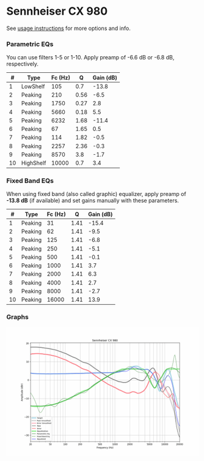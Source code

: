 # Sennheiser CX 980
See [usage instructions](https://github.com/jaakkopasanen/AutoEq#usage) for more options and info.

### Parametric EQs
You can use filters 1-5 or 1-10. Apply preamp of -6.6 dB or -6.8 dB, respectively.

|   # | Type      |   Fc (Hz) |    Q |   Gain (dB) |
|-----|-----------|-----------|------|-------------|
|   1 | LowShelf  |       105 | 0.7  |       -13.8 |
|   2 | Peaking   |       210 | 0.56 |        -6.5 |
|   3 | Peaking   |      1750 | 0.27 |         2.8 |
|   4 | Peaking   |      5660 | 0.18 |         5.5 |
|   5 | Peaking   |      6232 | 1.68 |       -11.4 |
|   6 | Peaking   |        67 | 1.65 |         0.5 |
|   7 | Peaking   |       114 | 1.82 |        -0.5 |
|   8 | Peaking   |      2257 | 2.36 |        -0.3 |
|   9 | Peaking   |      8570 | 3.8  |        -1.7 |
|  10 | HighShelf |     10000 | 0.7  |         3.4 |

### Fixed Band EQs
When using fixed band (also called graphic) equalizer, apply preamp of **-13.8 dB** (if available) and set gains manually with these parameters.

|   # | Type    |   Fc (Hz) |    Q |   Gain (dB) |
|-----|---------|-----------|------|-------------|
|   1 | Peaking |        31 | 1.41 |       -15.4 |
|   2 | Peaking |        62 | 1.41 |        -9.5 |
|   3 | Peaking |       125 | 1.41 |        -6.8 |
|   4 | Peaking |       250 | 1.41 |        -5.1 |
|   5 | Peaking |       500 | 1.41 |        -0.1 |
|   6 | Peaking |      1000 | 1.41 |         3.7 |
|   7 | Peaking |      2000 | 1.41 |         6.3 |
|   8 | Peaking |      4000 | 1.41 |         2.7 |
|   9 | Peaking |      8000 | 1.41 |        -2.7 |
|  10 | Peaking |     16000 | 1.41 |        13.9 |

### Graphs
![](./Sennheiser%20CX%20980.png)
